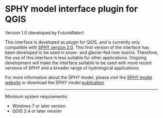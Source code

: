 # SPHY model interface plugin for QGIS
Version 1.0 (developed by FutureWater)

This interface is developed as plugin for QGIS, and is currently only compatible with <a href="https://github.com/FutureWater/SPHY.git" target="_blank">SPHY version 2.0</a>. This first version of the interface has been developed to be used in snow- and glacier-fed river basins. Therefore, the use of this interface is less suitable for other applications. Ongoing development will make the interface suitable to be used with more recent versions of SPHY and a broader range of hydrological applications.   

For more information about the SPHY model, please visit the <a href="http://www.sphy-model.org" target="_blank">SPHY model website</a> or download the SPHY model <a href="http://www.geosci-model-dev-discuss.net/8/1687/2015/gmdd-8-1687-2015.pdf" target="_blank">publication</a>.

********************************************************************************
Minimum system requirements:

- Windows 7 or later version
- QGIS 2.4 or later version
